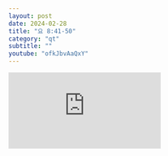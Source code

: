 ```yaml
---
layout: post
date: 2024-02-28
title: "요 8:41-50"
category: "qt"
subtitle: ""
youtube: "ofkJbvAaQxY"
---
```


<div class="youtube margin-large">
    <iframe src="https://www.youtube.com/embed/ofkJbvAaQxY" title="YouTube video player" frameborder="0" allow="accelerometer; autoplay; clipboard-write; encrypted-media; gyroscope; picture-in-picture; web-share" allowfullscreen></iframe>
</div>

